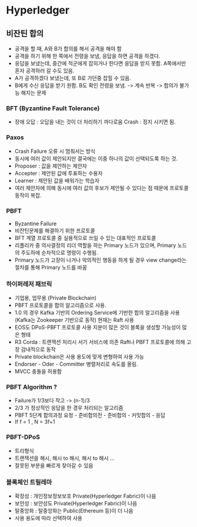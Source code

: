# Hyperledger
## 비잔틴 합의
- 공격을 할 때, A와 B가 합의를 해서 공격을 해야 함
- 공격을 하기 위해 한 쪽에서 전령을 보냄, 응답을 하면 공격을 하겠다.
- 응답을 보냈는데, 중간에 적군에게 잡히거나 한다면 응답을 받지 못함. A쪽에서만 혼자 공격하러 갈 수도 있음.
- A가 공격하겠다 보냈는데, 또 B로 가던중 잡힐 수 있음.
- B에게 수신 응답을 받기 원함. B도 확인 전령을 보냄. -> 계속 반복
-> 합의가 불가능 해지는 문제

### BFT (Byzantine Fault Tolerance)
- 장애
오답 : 오답을 내는 것이 더 처리하기 까다로움
Crash : 정지 시키면 됨.

### Paxos
- Crash Failure 오류 시 멈춰서는 방식
- 동시에 여러 값이 제안되지만 결국에는 이중 하나의 값이 선택되도록 하는 것.
- Proposer : 값을 제안하는 제안자
- Accepter : 제안된 값에 투표하는 수용자
- Learner : 제안된 값을 배워가는 학습자
- 여러 제안자에 의해 동시에 여러 값의 후보가 제안될 수 있다는 점 때문에 프로토콜 동작이 복잡.

### PBFT
- Byzantine Failure
- 비잔틴문제를 해결하기 위한 프로토콜
- BFT 계열 프로토콜 중 실용적으로 쓰일 수 있는 대표적인 프로토콜
- 리플리카 중 의사결정의 리더 역할을 하는 Primary 노드가 있으며, Primary 노드의 주도하에 순차적으로 명령이 수행됨.
- Primary 노드가 고장이 나거나 악의적인 행동을 하게 될 경우 view change라는 절차를 통해 Primary 노드를 바꿈

### 하이퍼레저 패브릭
- 기업용, 업무용 (Private Blockchain)
- PBFT 프로토콜을 합의 알고리즘으로 사용.
- 1.0 의 경우 Kafka 기반의 Ordering Service에 기반한 합의 알고리즘을 사용
(Kafka는 Zookeeper 기반으로 동작)
현재는 Raft 사용
- EOS도 DPoS-PBFT 프로토콜 사용
지분이 많은 것이 블록을 생성할 가능성이 많은 형태
- R3 Corda : 트랜잭션 처리시 서기 서비스에 의존 Raft나 PBFT 프로토콜에 의해 고장 감내적으로 동작
- Private blockchain은 사용 용도에 맞게 변형하여 사용 가능
- Endorser - Oder - Committer 병렬처리로 속도를 올림.
- MVCC 충돌을 허용함

### PBFT Algorithm ?
- Failure가 1/3보다 작고 -> (n-1)/3
- 2/3 가 정상적인 응답을 한 경우 처리되는 알고리즘
- PBFT 5단계 합의과정
요청 - 준비합의전 - 준비합의 - 커밋합의 - 응답
- If f = 1 , N = 3f+1

### PBFT-DPoS
- 트리형식
- 트랜잭션을 해시, 해시 to 해시, 해시 to 해시 ...
- 잘못된 부분을 빠르게 찾아갈 수 있음

### 블록체인 트릴레마
- 확장성 : 개인정보정보보호 Private(Hyperledger Fabric)이 나음
- 보안성 : 보안성도 Private(Hyperledger Fabric)이 나음
- 탈중앙화 : 탈중앙화는 Public(Ethereum 등)이 더 나음
- 사용 용도에 따라 선택하여 사용
